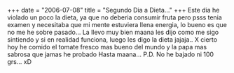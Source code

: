 +++
date = "2006-07-08"
title = "Segundo Dia a Dieta..."
+++
Este dia he violado un poco la dieta, ya que no deberia consumir fruta pero psss tenia examen y necesitaba que mi mente estuviera llena energia, lo bueno es que no me he sobre pasado... La llevo muy bien maana les dijo como me sigo sintiendo y si en realidad funciona, luego les digo la dieta jajaja.. X cierto hoy he comido el tomate fresco mas bueno del mundo y la papa mas sabrosa que jamas he probado Hasta maana... P.D. No he bajado ni 100 grs... xD


